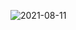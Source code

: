 ![2021-08-11](https://user-images.githubusercontent.com/86619302/129072630-95dbf3e9-0ffa-45e0-9581-dee8b3f4e4c6.png)
